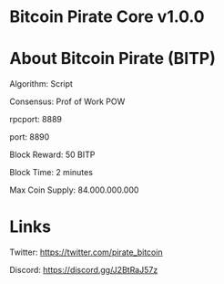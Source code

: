 # Bitcoin Pirate Core v1.0.0


# About Bitcoin Pirate (BITP)

 Algorithm: Script 
 
 Consensus: Prof of Work POW 
 
 rpcport: 8889 
 
 port: 8890 
 
 Block Reward: 50 BITP 
 
 Block Time: 2 minutes 
 
 Max Coin Supply: 84.000.000.000


# Links  

Twitter: https://twitter.com/pirate_bitcoin

Discord: https://discord.gg/J2BtRaJ57z

